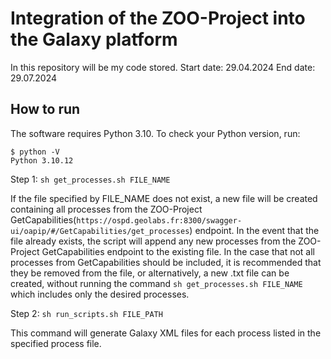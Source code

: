# Integration of the ZOO-Project into the Galaxy platform

In this repository will be my code stored.
Start date: 29.04.2024
End date: 29.07.2024

## How to run
The software requires Python 3.10. To check your Python version, run:



    $ python -V
    Python 3.10.12

Step 1:
    `sh get_processes.sh FILE_NAME`


    
If the file specified by FILE_NAME does not exist, a new file will be created containing all processes from the ZOO-Project GetCapabilities(`https://ospd.geolabs.fr:8300/swagger-ui/oapip/#/GetCapabilities/get_processes`)
 endpoint.
In the event that the file already exists, the script will append any new processes from the ZOO-Project GetCapabilities endpoint to the existing file. In the case that not all processes from GetCapabilities should be included, it is recommended that they be removed from the file, or alternatively, a new .txt file can be created, without running the command `sh get_processes.sh FILE_NAME` which includes only the desired processes.

Step 2: `sh run_scripts.sh FILE_PATH`

This command will generate Galaxy XML files for each process listed in the specified process file.





